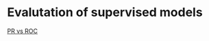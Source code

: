 # Evalutation of supervised models

[PR vs ROC](http://pages.cs.wisc.edu/~jdavis/davisgoadrichcamera2.pdf)
